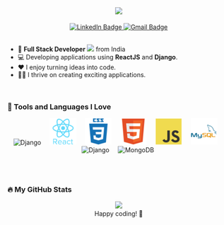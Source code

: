 <div id="header" align="center">
  <img src="https://github.com/abhijith-07/gif-repository/blob/main/Hi.gif" width="80%"/> 
</div>
<br/>
<div id="badges" align="center">
  <a href="https://www.linkedin.com/in/abhijith-subash/">
    <img src="https://img.shields.io/badge/LinkedIn-blue?style=for-the-badge&logo=linkedin&logoColor=white" alt="LinkedIn Badge"/>
  </a>
  <a href="your-youtube-URL">
    <img src="https://img.shields.io/badge/Gmail-red?style=for-the-badge&logo=gmail&logoColor=white" alt="Gmail Badge"/>
  </a>
  <br/><br/>
</div>

- 🚀 **Full Stack Developer** <img src="https://media.giphy.com/media/WUlplcMpOCEmTGBtBW/giphy.gif" width="30"> from India
- 💻 Developing applications using **ReactJS** and **Django**.
- ❤️ I enjoy turning ideas into code.
- 👷‍♀️ I thrive on creating exciting applications.
<br/>

### 🧰 Tools and Languages I Love

<div align="center">
  <img src="https://cdn.jsdelivr.net/gh/devicons/devicon/icons/django/django-plain.svg" title="Django"  alt="Django" width="60" height="60"/>&nbsp;&nbsp;&nbsp;&nbsp;
  <img src="https://github.com/devicons/devicon/blob/master/icons/react/react-original-wordmark.svg" title="React" alt="React" width="60" height="60"/>&nbsp;&nbsp;&nbsp;&nbsp;
  <img src="https://github.com/devicons/devicon/blob/master/icons/css3/css3-plain-wordmark.svg"  title="CSS3" alt="CSS" width="60" height="60"/>&nbsp;&nbsp;&nbsp;&nbsp;
  <img src="https://github.com/devicons/devicon/blob/master/icons/html5/html5-original.svg" title="HTML5" alt="HTML" width="60" height="60"/>&nbsp;&nbsp;&nbsp;&nbsp;
  <img src="https://github.com/devicons/devicon/blob/master/icons/javascript/javascript-original.svg" title="JavaScript" alt="JavaScript" width="60" height="60"/>&nbsp;&nbsp;&nbsp;&nbsp;
  <img src="https://github.com/devicons/devicon/blob/master/icons/mysql/mysql-original-wordmark.svg" title="MySQL"  alt="MySQL" width="60" height="60"/>&nbsp;&nbsp;&nbsp;&nbsp;
  <img src="https://cdn.jsdelivr.net/gh/devicons/devicon/icons/postgresql/postgresql-original-wordmark.svg" title="PostGreSql"  alt="Django" width="60" height="60" />&nbsp;&nbsp;&nbsp;&nbsp;
  <img src="https://cdn.jsdelivr.net/gh/devicons/devicon/icons/mongodb/mongodb-original.svg"  title="MongoDB"  alt="MongoDB" width="60" height="60" />&nbsp;
          
</div>

<br/><br/>
### :fire: My GitHub Stats
<div align="center">
  <picture>
    <source
      srcset="https://github-readme-stats.vercel.app/api?username=abhijith-07&show_icons=true&theme=react"
      media="(prefers-color-scheme: dark)"
    />
    <source
      srcset="https://github-readme-stats.vercel.app/api?username=abhijith-07&show_icons=true"
      media="(prefers-color-scheme: light), (prefers-color-scheme: no-preference)"
    />
    <img src="https://github-readme-stats.vercel.app/api?username=abhijith-07&show_icons=true" />
  </picture>
</div>

<div align="center">
  Happy coding! 🚀
</div>

